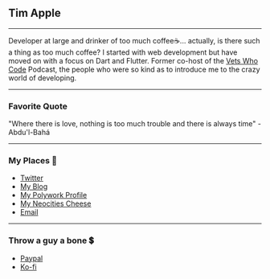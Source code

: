 ## Tim Apple

---

Developer at large and drinker of too much coffee☕... actually, is there such a thing as too much coffee? I started with web development but have moved on with a focus on Dart and Flutter. Former co-host of the [Vets Who Code](https://vetswhocode.io) Podcast, the people who were so kind as to introduce me to the crazy world of developing.

---

### Favorite Quote

"Where there is love, nothing is too much trouble and there is always time" - Abdu'l-Bahá

---

### My Places 💌
* [Twitter](https://twitter.com/tda233066)
* [My Blog](https://timapple.com)
* [My Polywork Profile](https://about.timapple.com)
* [My Neocities Cheese](https://timapple.neocities.org/)
* [Email](mailto:tda233066@gmail.com)


---

### Throw a guy a bone 💲

* [Paypal](https://paypal.me/vetdev)
* [Ko-fi](https://ko-fi.com/tda233066)

<!--
**TheVetDev/TheVetDev** is a ✨ _special_ ✨ repository because its `README.md` (this file) appears on your GitHub profile.

Here are some ideas to get you started:

- 🔭 I’m currently working on ...
- 🌱 I’m currently learning ...
- 👯 I’m looking to collaborate on ...
- 🤔 I’m looking for help with ...
- 💬 Ask me about ...
- 📫 How to reach me: ...
- 😄 Pronouns: ...
- ⚡ Fun fact: ...
-->
